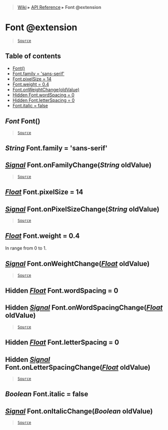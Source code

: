 > [Wiki](Home) ▸ [API Reference](API-Reference) ▸ **Font @extension**

Font @extension
===============

> [`Source`](/Neft-io/neft/tree/master/src/renderer/types/basics/item/types/text/font.litcoffee#font-extension)

## Table of contents
  * [Font()](#font-font)
  * [Font.family = 'sans-serif'](#string-fontfamily--sansserif)
  * [Font.pixelSize = 14](#float-fontpixelsize--14)
  * [Font.weight = 0.4](#float-fontweight--04)
  * [Font.onWeightChange(oldValue)](#signal-fontonweightchangefloat-oldvalue)
  * [Hidden Font.wordSpacing = 0](#hidden-float-fontwordspacing--0)
  * [Hidden Font.letterSpacing = 0](#hidden-float-fontletterspacing--0)
  * [Font.italic = false](#boolean-fontitalic--false)

*Font* Font()
-------------

> [`Source`](/Neft-io/neft/tree/master/src/renderer/types/basics/item/types/text/font.litcoffee#font-font)

*String* Font.family = 'sans-serif'
-----------------------------------
## [*Signal*](/Neft-io/neft/wiki/Signal-API.md#class-signal) Font.onFamilyChange(*String* oldValue)

> [`Source`](/Neft-io/neft/tree/master/src/renderer/types/basics/item/types/text/font.litcoffee#string-fontfamily--sansserif-signal-fontonfamilychangestring-oldvalue)

[*Float*](/Neft-io/neft/wiki/Utils-API.md#boolean-isfloatany-value) Font.pixelSize = 14
---------------------------
## [*Signal*](/Neft-io/neft/wiki/Signal-API.md#class-signal) Font.onPixelSizeChange(*String* oldValue)

> [`Source`](/Neft-io/neft/tree/master/src/renderer/types/basics/item/types/text/font.litcoffee#float-fontpixelsize--14-signal-fontonpixelsizechangestring-oldvalue)

[*Float*](/Neft-io/neft/wiki/Utils-API.md#boolean-isfloatany-value) Font.weight = 0.4
-------------------------

In range from 0 to 1.

## [*Signal*](/Neft-io/neft/wiki/Signal-API.md#class-signal) Font.onWeightChange([*Float*](/Neft-io/neft/wiki/Utils-API.md#boolean-isfloatany-value) oldValue)

> [`Source`](/Neft-io/neft/tree/master/src/renderer/types/basics/item/types/text/font.litcoffee#signal-fontonweightchangefloat-oldvalue)

Hidden [*Float*](/Neft-io/neft/wiki/Utils-API.md#boolean-isfloatany-value) Font.wordSpacing = 0
-----------------------------------
## Hidden [*Signal*](/Neft-io/neft/wiki/Signal-API.md#class-signal) Font.onWordSpacingChange([*Float*](/Neft-io/neft/wiki/Utils-API.md#boolean-isfloatany-value) oldValue)

> [`Source`](/Neft-io/neft/tree/master/src/renderer/types/basics/item/types/text/font.litcoffee#hidden-float-fontwordspacing--0-hidden-signal-fontonwordspacingchangefloat-oldvalue)

Hidden [*Float*](/Neft-io/neft/wiki/Utils-API.md#boolean-isfloatany-value) Font.letterSpacing = 0
-------------------------------------
## Hidden [*Signal*](/Neft-io/neft/wiki/Signal-API.md#class-signal) Font.onLetterSpacingChange([*Float*](/Neft-io/neft/wiki/Utils-API.md#boolean-isfloatany-value) oldValue)

> [`Source`](/Neft-io/neft/tree/master/src/renderer/types/basics/item/types/text/font.litcoffee#hidden-float-fontletterspacing--0-hidden-signal-fontonletterspacingchangefloat-oldvalue)

*Boolean* Font.italic = false
-----------------------------
## [*Signal*](/Neft-io/neft/wiki/Signal-API.md#class-signal) Font.onItalicChange(*Boolean* oldValue)

> [`Source`](/Neft-io/neft/tree/master/src/renderer/types/basics/item/types/text/font.litcoffee#boolean-fontitalic--false-signal-fontonitalicchangeboolean-oldvalue)

